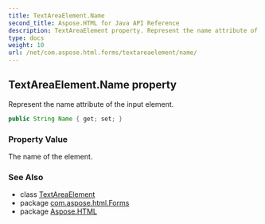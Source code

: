 ```yaml
---
title: TextAreaElement.Name
second_title: Aspose.HTML for Java API Reference
description: TextAreaElement property. Represent the name attribute of the input element
type: docs
weight: 10
url: /net/com.aspose.html.forms/textareaelement/name/
---
```

## TextAreaElement.Name property

Represent the name attribute of the input element.

```java
public String Name { get; set; }
```

### Property Value

The name of the element.

### See Also

* class [TextAreaElement](../)
* package [com.aspose.html.Forms](../../textareaelement/)
* package [Aspose.HTML](../../../)
